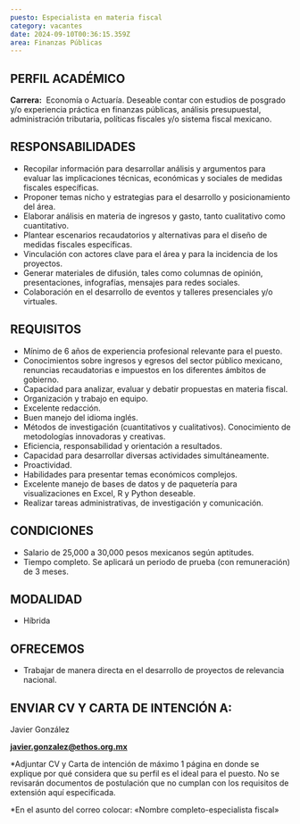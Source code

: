 ```yaml
---
puesto: Especialista en materia fiscal
category: vacantes
date: 2024-09-10T00:36:15.359Z
area: Finanzas Públicas
---
```

<!--StartFragment-->

## PERFIL ACADÉMICO

**Carrera:**  Economía o Actuaría. Deseable contar con estudios de posgrado y/o experiencia práctica en finanzas públicas, análisis presupuestal, administración tributaria, políticas fiscales y/o sistema fiscal mexicano.

<!--EndFragment-->

<!--StartFragment-->

## RESPONSABILIDADES

* Recopilar información para desarrollar análisis y argumentos para evaluar las implicaciones técnicas, económicas y sociales de medidas fiscales específicas.
* Proponer temas nicho y estrategias para el desarrollo y posicionamiento del área.
* Elaborar análisis en materia de ingresos y gasto, tanto cualitativo como cuantitativo. 
* Plantear escenarios recaudatorios y alternativas para el diseño de medidas fiscales específicas. 
* Vinculación con actores clave para el área y para la incidencia de los proyectos.
* Generar materiales de difusión, tales como columnas de opinión, presentaciones, infografías, mensajes para redes sociales.
* Colaboración en el desarrollo de eventos y talleres presenciales y/o virtuales. 

<!--EndFragment-->

<!--StartFragment-->

## REQUISITOS

* Mínimo de 6 años de experiencia profesional relevante para el puesto.
* Conocimientos sobre ingresos y egresos del sector público mexicano, renuncias recaudatorias e impuestos en los diferentes ámbitos de gobierno.
* Capacidad para analizar, evaluar y debatir propuestas en materia fiscal.
* Organización y trabajo en equipo.
* Excelente redacción.
* Buen manejo del idioma inglés.
* Métodos de investigación (cuantitativos y cualitativos). Conocimiento de metodologías innovadoras y creativas. 
* Eficiencia, responsabilidad y orientación a resultados.
* Capacidad para desarrollar diversas actividades simultáneamente.
* Proactividad.
* Habilidades para presentar temas económicos complejos.
* Excelente manejo de bases de datos y de paquetería para visualizaciones en Excel, R y Python deseable.
* Realizar tareas administrativas, de investigación y comunicación.

<!--EndFragment-->

<!--StartFragment-->

## CONDICIONES

* Salario de 25,000 a 30,000 pesos mexicanos según aptitudes.
* Tiempo completo. Se aplicará un periodo de prueba (con remuneración) de 3 meses.      

<!--EndFragment-->

<!--StartFragment-->

## M﻿ODALIDAD

* H﻿íbrida

<!--EndFragment-->

<!--StartFragment-->

## OFRECEMOS

* Trabajar de manera directa en el desarrollo de proyectos de relevancia nacional.

<!--EndFragment-->

<!--StartFragment-->

## E﻿NVIAR CV Y CARTA DE INTENCIÓN A:

Javier González

**javier.gonzalez@ethos.org.mx**

\*Adjuntar CV y Carta de intención de máximo 1 página en donde se explique por qué considera que su perfil es el ideal para el puesto. No se revisarán documentos de postulación que no cumplan con los requisitos de extensión aquí especificada.

\*﻿En el asunto del correo colocar: «Nombre completo-especialista fiscal»

<!--EndFragment-->